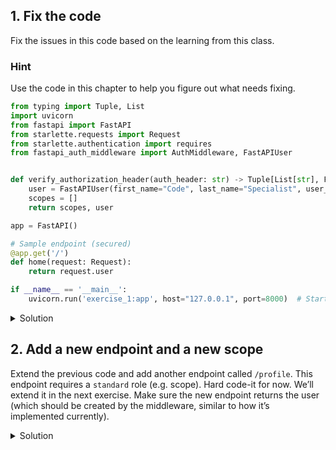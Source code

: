 ## 1. Fix the code
Fix the issues in this code based on the learning from this class.
### Hint
Use the code in this chapter to help you figure out what needs fixing.

```Python
from typing import Tuple, List
import uvicorn
from fastapi import FastAPI
from starlette.requests import Request
from starlette.authentication import requires
from fastapi_auth_middleware import AuthMiddleware, FastAPIUser


def verify_authorization_header(auth_header: str) -> Tuple[List[str], FastAPIUser]:
    user = FastAPIUser(first_name="Code", last_name="Specialist", user_id=1)  # Usually you would decode the JWT here and verify its signature to extract the 'sub'
    scopes = []  
    return scopes, user

app = FastAPI()

# Sample endpoint (secured)
@app.get('/')  
def home(request: Request):
    return request.user

if __name__ == '__main__':
    uvicorn.run('exercise_1:app', host="127.0.0.1", port=8000)  # Starts the uvicorn ASGI
```

<details>
<summary>Solution</summary>
<div> 

```Python
from typing import Tuple, List
import uvicorn
from fastapi import FastAPI
from starlette.requests import Request
from starlette.authentication import requires
from fastapi_auth_middleware import AuthMiddleware, FastAPIUser

# The method you have to provide
def verify_authorization_header(auth_header: str) -> Tuple[List[str], FastAPIUser]:
    user = FastAPIUser(first_name="Code", last_name="Specialist", user_id=1)  # Usually you would decode the JWT here and verify its signature to extract the 'sub'
    scopes = ["admin"]  # You could for instance use the scopes provided in the JWT or request them by looking up the scopes with the 'sub' somewhere
    return scopes, user

app = FastAPI()
app.add_middleware(AuthMiddleware, verify_header=verify_authorization_header)  # Add the middleware with your verification method to the whole application

@app.get('/')  # Sample endpoint (secured)
@requires("admin")
def home(request: Request):
    return request.user

if __name__ == '__main__':
    uvicorn.run('exercise_1:app', host="127.0.0.1", port=8000)  # Starts the uvicorn ASGI
```

</div>
</details>

## 2. Add a new endpoint and a new scope

Extend the previous code and add another endpoint called `/profile`. This endpoint requires a `standard` role (e.g. scope). Hard code-it for now. We’ll extend it in the next exercise. Make sure the new endpoint returns the user (which should be created by the middleware, similar to how it’s implemented currently).

<details>
<summary>Solution</summary>
<div> 

```Python
from typing import Tuple, List
import uvicorn
from fastapi import FastAPI
from starlette.requests import Request
from starlette.authentication import requires
from fastapi_auth_middleware import AuthMiddleware, FastAPIUser

# The method you have to provide
def verify_authorization_header(auth_header: str) -> Tuple[List[str], FastAPIUser]:
    user = FastAPIUser(first_name="Code", last_name="Specialist", user_id=1)  # Usually you would decode the JWT here and verify its signature to extract the 'sub'
    scopes = ["standard"]  # You could for instance use the scopes provided in the JWT or request them by looking up the scopes with the 'sub' somewhere
    return scopes, user

app = FastAPI()
app.add_middleware(AuthMiddleware, verify_header=verify_authorization_header)  # Add the middleware with your verification method to the whole application

@app.get('/')  # Sample endpoint (secured)
@requires("admin")
def home(request: Request):
    return request.user

@app.get('/profile')  # Sample endpoint (secured)
@requires("standard")
def home(request: Request):
    return request.user

if __name__ == '__main__':
    uvicorn.run('exercise_2_solution:app', host="127.0.0.1", port=8000)  # Starts the uvicorn ASGI
```

</div>
</details>